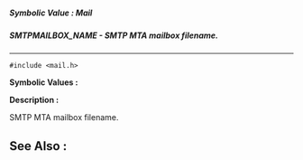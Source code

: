 ##### Symbolic Value : Mail
##### SMTPMAILBOX_NAME - SMTP MTA mailbox filename.
---
```
#include <mail.h>
```

**Symbolic Values :**



**Description :**

SMTP MTA mailbox filename.


**See Also :**
---
